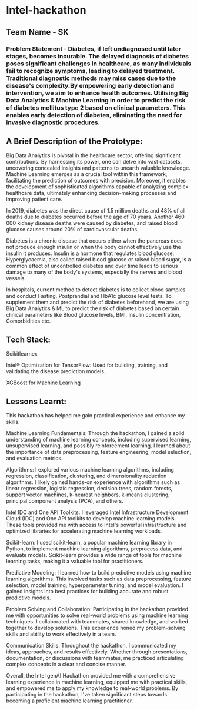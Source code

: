 # Intel-hackathon

## Team Name - SK

### Problem Statement - Diabetes, if left undiagnosed until later stages, becomes incurable. The delayed diagnosis of diabetes poses significant challenges in healthcare, as many individuals fail to recognize symptoms, leading to delayed treatment. Traditional diagnostic methods may miss cases due to the disease's complexity.By empowering early detection and intervention, we aim to enhance health outcomes. Utilising Big Data Analytics & Machine Learning in order to predict the risk of diabetes mellitus type 2 based on clinical parameters. This enables early detection of diabetes, eliminating the need for invasive diagnostic procedures. 

## A Brief Description of the Prototype: 

Big Data Analytics is pivotal in the healthcare sector, offering significant contributions. By harnessing its power, one can delve into vast datasets, uncovering concealed insights and patterns to unearth valuable knowledge. Machine Learning emerges as a crucial tool within this framework, facilitating the prediction of outcomes with precision. Moreover, it enables the development of sophisticated algorithms capable of analyzing complex healthcare data, ultimately enhancing decision-making processes and improving patient care. 

In 2019, diabetes was the direct cause of 1.5 million deaths and 48% of all deaths due to diabetes occurred before the age of 70 years. Another 460 000 kidney disease deaths were caused by diabetes, and raised blood glucose causes around 20% of cardiovascular deaths.

Diabetes is a chronic disease that occurs either when the pancreas does not produce enough insulin or when the body cannot effectively use the insulin it produces. Insulin is a hormone that regulates blood glucose. Hyperglycaemia, also called raised blood glucose or raised blood sugar, is a common effect of uncontrolled diabetes and over time leads to serious damage to many of the body's systems, especially the nerves and blood vessels.

In hospitals, current method to detect diabetes is to collect blood samples and conduct Fasting, Postprandial and HbA1c glucose level tests. To supplement them and predict the risk of diabetes beforehand, we are using Big Data Analytics & ML to predict the risk of diabetes based on certain clinical parameters like Blood glucose levels, BMI, Insulin concentration, Comorbidities etc.


  
  
## Tech Stack: 
   Scikitlearnex
   
   Intel® Optimization for TensorFlow: Used for building, training, and validating the disease prediction models.
   
   XGBoost for Machine Learning
   
## Lessons Learnt:
   This hackathon has helped me gain practical experience and enhance my skills. 

Machine Learning Fundamentals: Through the hackathon, I gained a solid understanding of machine learning concepts, including supervised learning, unsupervised learning, and possibly reinforcement learning. I learned about the importance of data preprocessing, feature engineering, model selection, and evaluation metrics.

Algorithms: I explored various machine learning algorithms, including regression, classification, clustering, and dimensionality reduction algorithms. I likely gained hands-on experience with algorithms such as linear regression, logistic regression, decision trees, random forests, support vector machines, k-nearest neighbors, k-means clustering, principal component analysis (PCA), and others.

Intel IDC and One API Toolkits: I leveraged Intel Infrastructure Development Cloud (IDC) and One API toolkits to develop machine learning models. These tools provided me with access to Intel's powerful infrastructure and optimized libraries for accelerating machine learning workloads.

Scikit-learn: I used scikit-learn, a popular machine learning library in Python, to implement machine learning algorithms, preprocess data, and evaluate models. Scikit-learn provides a wide range of tools for machine learning tasks, making it a valuable tool for practitioners.

Predictive Modeling: I learned how to build predictive models using machine learning algorithms. This involved tasks such as data preprocessing, feature selection, model training, hyperparameter tuning, and model evaluation. I gained insights into best practices for building accurate and robust predictive models.

Problem Solving and Collaboration: Participating in the hackathon provided me with opportunities to solve real-world problems using machine learning techniques. I collaborated with teammates, shared knowledge, and worked together to develop solutions. This experience honed my problem-solving skills and ability to work effectively in a team.

Communication Skills: Throughout the hackathon, I communicated my ideas, approaches, and results effectively. Whether through presentations, documentation, or discussions with teammates, me practiced articulating complex concepts in a clear and concise manner.

Overall, the Intel genAI Hackathon provided me with a comprehensive learning experience in machine learning, equipped me with practical skills, and empowered me to apply my knowledge to real-world problems. By participating in the hackathon, I've taken significant steps towards becoming a proficient machine learning practitioner.
